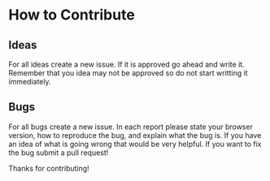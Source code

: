 # How to Contribute
## Ideas
For all ideas create a new issue. If it is approved go ahead and write it. Remember that you idea may not be approved so do not start writting it immediately.
## Bugs
For all bugs create a new issue. In each report please state your browser version, how to reproduce the bug, and explain what the bug is. If you have an idea of what is going wrong that would be very helpful. If you want to fix the bug submit a pull request!
<br>

Thanks for contributing!